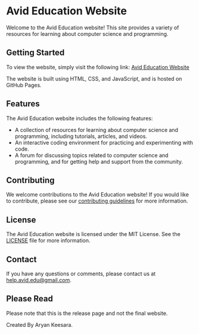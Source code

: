 # Avid Education Website

Welcome to the Avid Education website! This site provides a variety of resources for learning about computer science and programming.

## Getting Started

To view the website, simply visit the following link: [Avid Education Website](https://123cryptic.github.io/avideducation/)

The website is built using HTML, CSS, and JavaScript, and is hosted on GitHub Pages.

## Features

The Avid Education website includes the following features:

- A collection of resources for learning about computer science and programming, including tutorials, articles, and videos.
- An interactive coding environment for practicing and experimenting with code.
- A forum for discussing topics related to computer science and programming, and for getting help and support from the community.


## Contributing

We welcome contributions to the Avid Education website! If you would like to contribute, please see our [contributing guidelines](CONTRIBUTING.md) for more information.

## License

The Avid Education website is licensed under the MIT License. See the [LICENSE](LICENSE) file for more information.

## Contact

If you have any questions or comments, please contact us at help.avid.edu@gmail.com.

## Please Read
Please note that this is the release page and not the final website.


Created By Aryan Keesara.
